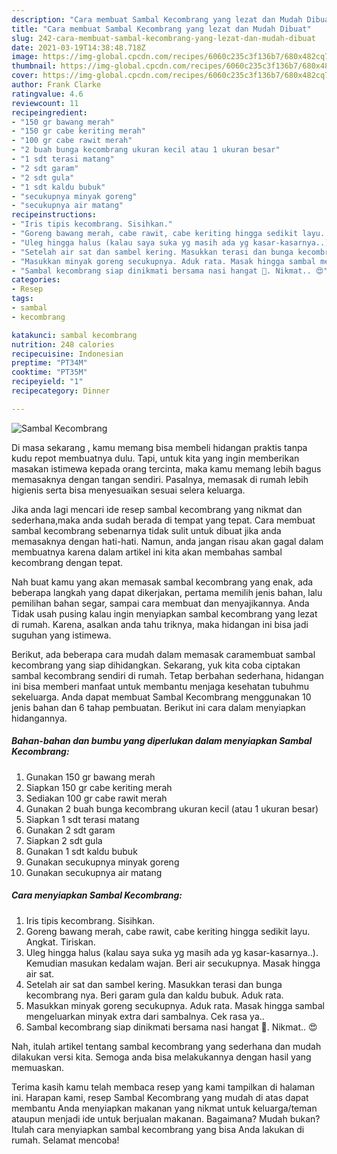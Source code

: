 ```yaml
---
description: "Cara membuat Sambal Kecombrang yang lezat dan Mudah Dibuat"
title: "Cara membuat Sambal Kecombrang yang lezat dan Mudah Dibuat"
slug: 242-cara-membuat-sambal-kecombrang-yang-lezat-dan-mudah-dibuat
date: 2021-03-19T14:38:48.718Z
image: https://img-global.cpcdn.com/recipes/6060c235c3f136b7/680x482cq70/sambal-kecombrang-foto-resep-utama.jpg
thumbnail: https://img-global.cpcdn.com/recipes/6060c235c3f136b7/680x482cq70/sambal-kecombrang-foto-resep-utama.jpg
cover: https://img-global.cpcdn.com/recipes/6060c235c3f136b7/680x482cq70/sambal-kecombrang-foto-resep-utama.jpg
author: Frank Clarke
ratingvalue: 4.6
reviewcount: 11
recipeingredient:
- "150 gr bawang merah"
- "150 gr cabe keriting merah"
- "100 gr cabe rawit merah"
- "2 buah bunga kecombrang ukuran kecil atau 1 ukuran besar"
- "1 sdt terasi matang"
- "2 sdt garam"
- "2 sdt gula"
- "1 sdt kaldu bubuk"
- "secukupnya minyak goreng"
- "secukupnya air matang"
recipeinstructions:
- "Iris tipis kecombrang. Sisihkan."
- "Goreng bawang merah, cabe rawit, cabe keriting hingga sedikit layu. Angkat. Tiriskan."
- "Uleg hingga halus (kalau saya suka yg masih ada yg kasar-kasarnya..). Kemudian masukan kedalam wajan. Beri air secukupnya. Masak hingga air sat."
- "Setelah air sat dan sambel kering. Masukkan terasi dan bunga kecombrang nya. Beri garam gula dan kaldu bubuk. Aduk rata."
- "Masukkan minyak goreng secukupnya. Aduk rata. Masak hingga sambal mengeluarkan minyak extra dari sambalnya. Cek rasa ya.."
- "Sambal kecombrang siap dinikmati bersama nasi hangat 🍚. Nikmat.. 😍"
categories:
- Resep
tags:
- sambal
- kecombrang

katakunci: sambal kecombrang 
nutrition: 248 calories
recipecuisine: Indonesian
preptime: "PT34M"
cooktime: "PT35M"
recipeyield: "1"
recipecategory: Dinner

---
```



![Sambal Kecombrang](https://img-global.cpcdn.com/recipes/6060c235c3f136b7/680x482cq70/sambal-kecombrang-foto-resep-utama.jpg)

Di masa  sekarang , kamu memang bisa membeli hidangan praktis tanpa kudu repot membuatnya dulu. Tapi, untuk kita yang ingin memberikan masakan istimewa kepada orang tercinta, maka kamu memang lebih bagus memasaknya dengan tangan sendiri. Pasalnya, memasak di rumah lebih higienis serta bisa menyesuaikan sesuai selera keluarga.

Jika anda lagi mencari ide resep sambal kecombrang yang nikmat dan sederhana,maka anda sudah berada di tempat yang tepat. Cara membuat sambal kecombrang  sebenarnya tidak sulit untuk dibuat jika anda memasaknya dengan hati-hati. Namun, anda jangan risau akan gagal dalam membuatnya 
karena dalam artikel ini kita akan membahas sambal kecombrang dengan tepat.  



Nah buat kamu yang akan memasak sambal kecombrang yang enak, ada beberapa langkah yang dapat dikerjakan, pertama memilih jenis bahan, lalu pemilihan bahan segar, sampai cara membuat dan menyajikannya. Anda Tidak usah pusing kalau ingin menyiapkan sambal kecombrang yang lezat di rumah. Karena, asalkan anda  tahu triknya, maka hidangan ini bisa jadi suguhan yang istimewa.

Berikut, ada beberapa cara mudah dalam memasak caramembuat sambal kecombrang yang siap dihidangkan. Sekarang, yuk kita coba ciptakan sambal kecombrang sendiri di rumah. Tetap berbahan sederhana, hidangan ini bisa memberi manfaat untuk membantu menjaga kesehatan tubuhmu sekeluarga. Anda dapat membuat Sambal Kecombrang menggunakan 10 jenis bahan dan 6 tahap pembuatan. Berikut ini cara dalam menyiapkan hidangannya.

<!--inarticleads1-->

##### Bahan-bahan dan bumbu yang diperlukan dalam menyiapkan Sambal Kecombrang:

1. Gunakan 150 gr bawang merah
1. Siapkan 150 gr cabe keriting merah
1. Sediakan 100 gr cabe rawit merah
1. Gunakan 2 buah bunga kecombrang ukuran kecil (atau 1 ukuran besar)
1. Siapkan 1 sdt terasi matang
1. Gunakan 2 sdt garam
1. Siapkan 2 sdt gula
1. Gunakan 1 sdt kaldu bubuk
1. Gunakan secukupnya minyak goreng
1. Gunakan secukupnya air matang




<!--inarticleads2-->

##### Cara menyiapkan Sambal Kecombrang:

1. Iris tipis kecombrang. Sisihkan.
1. Goreng bawang merah, cabe rawit, cabe keriting hingga sedikit layu. Angkat. Tiriskan.
1. Uleg hingga halus (kalau saya suka yg masih ada yg kasar-kasarnya..). Kemudian masukan kedalam wajan. Beri air secukupnya. Masak hingga air sat.
1. Setelah air sat dan sambel kering. Masukkan terasi dan bunga kecombrang nya. Beri garam gula dan kaldu bubuk. Aduk rata.
1. Masukkan minyak goreng secukupnya. Aduk rata. Masak hingga sambal mengeluarkan minyak extra dari sambalnya. Cek rasa ya..
1. Sambal kecombrang siap dinikmati bersama nasi hangat 🍚. Nikmat.. 😍




Nah, itulah artikel tentang  sambal kecombrang  yang sederhana dan mudah dilakukan versi kita. Semoga anda bisa melakukannya dengan hasil yang memuaskan. 

Terima kasih kamu telah membaca resep yang kami tampilkan di halaman ini. Harapan kami, resep  Sambal Kecombrang yang mudah di atas dapat membantu Anda menyiapkan makanan yang nikmat untuk keluarga/teman ataupun menjadi ide untuk berjualan makanan. Bagaimana? Mudah bukan? Itulah cara menyiapkan sambal kecombrang yang bisa Anda lakukan di rumah. Selamat mencoba!

